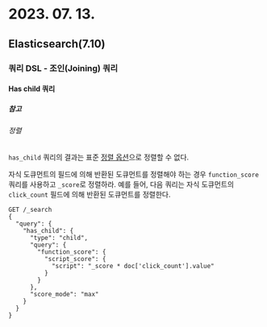 # 2023. 07. 13.

## Elasticsearch(7.10)

### 쿼리 DSL - 조인(Joining) 쿼리

#### Has child 쿼리

##### 참고

###### 정렬

`has_child` 쿼리의 결과는 표준 [정렬 옵션](https://www.elastic.co/guide/en/elasticsearch/reference/7.10/sort-search-results.html)으로 정렬할 수 없다.

자식 도큐먼트의 필드에 의해 반환된 도큐먼트를 정렬해야 하는 경우 `function_score` 쿼리를 사용하고 `_score`로 정렬하라. 예를 들어, 다음 쿼리는 자식 도큐먼트의 `click_count` 필드에 의해 반환된 도큐먼트를 정렬한다.

```http
GET /_search
{
  "query": {
    "has_child": {
      "type": "child",
      "query": {
        "function_score": {
          "script_score": {
            "script": "_score * doc['click_count'].value"
          }
        }
      },
      "score_mode": "max"
    }
  }
}
```



